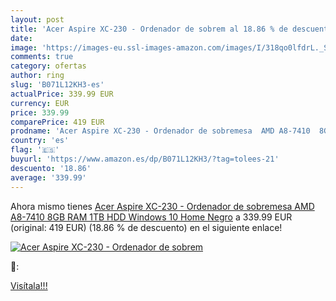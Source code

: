 ```yaml
---
layout: post
title: 'Acer Aspire XC-230 - Ordenador de sobrem al 18.86 % de descuento'
date: 
image: 'https://images-eu.ssl-images-amazon.com/images/I/318qo0lfdrL._SL200_.jpg'
comments: true
category: ofertas
author: ring
slug: 'B071L12KH3-es'
actualPrice: 339.99 EUR
currency: EUR
price: 339.99
comparePrice: 419 EUR
prodname: 'Acer Aspire XC-230 - Ordenador de sobremesa  AMD A8-7410  8GB RAM  1TB HDD  Windows 10 Home  Negro'
country: 'es'
flag: '🇪🇸'
buyurl: 'https://www.amazon.es/dp/B071L12KH3/?tag=tolees-21'
descuento: '18.86'
average: '339.99'
---
```


Ahora mismo tienes [Acer Aspire XC-230 - Ordenador de sobremesa  AMD A8-7410  8GB RAM  1TB HDD  Windows 10 Home  Negro](https://www.amazon.es/dp/B071L12KH3/?tag=tolees-21) a 339.99 EUR (original: 419 EUR) (18.86 %  de descuento) en el siguiente enlace!

[![Acer Aspire XC-230 - Ordenador de sobrem](https://images-eu.ssl-images-amazon.com/images/I/318qo0lfdrL._SL200_.jpg)](https://www.amazon.es/dp/B071L12KH3/?tag=tolees-21)

🔎:


[Visítala!!!](https://www.amazon.es/dp/B071L12KH3/?tag=tolees-21)
